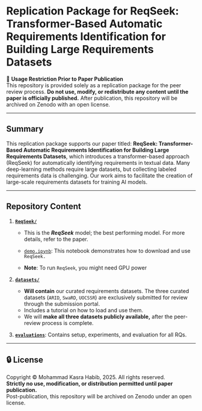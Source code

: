 # Replication Package for **ReqSeek: Transformer-Based Automatic Requirements Identification for Building Large Requirements Datasets**

📄 **Usage Restriction Prior to Paper Publication**  
This repository is provided solely as a replication package for the peer review process.
**Do not use, modify, or redistribute any content until the paper is officially published.** After publication, this repository will be archived on Zenodo with an open license.  

--- 

## Summary  
This replication package supports our paper titled: **ReqSeek: Transformer-Based Automatic Requirements Identification for Building Large Requirements Datasets**, which introduces a transformer-based approach (ReqSeek) for automatically identifying requirements in textual data. Many deep-learning methods require large datasets, but collecting labeled requirements data is challenging. Our work aims to facilitate the creation of large-scale requirements datasets for training AI models.

---


## Repository Content  
1. **[`ReqSeek/`](./ReqSeek/)**  
   - This is the ***ReqSeek*** model; the best performing model. For more details, refer to the paper.

   - [`demo.ipynb`](./demo.ipynb): This notebook demonstrates how to download and use `ReqSeek.`
   - **Note**: To run `ReqSeek`, you might need GPU power

2. **[`datasets/`](./datasets/)**  
   - **Will contain** our curated requirements datasets. The three curated datasets (`ARID`, `SwaRD`, `UOCSSR`) are exclusively submitted for review through the submission portal.
   - Includes a tutorial on how to load and use them. 
   -  We will **make all three datasets publicly available,** after the peer-review process is complete.

3. **[`evaluations`](./evaluations/)**: Contains setup, experiments, and evaluation for all RQs.

---

## 🔒 License  
Copyright © Mohammad Kasra Habib, 2025. All rights reserved.  
**Strictly no use, modification, or distribution permitted until paper publication.**  
Post-publication, this repository will be archived on Zenodo under an open license. 
